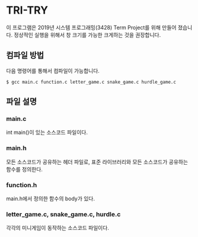 ﻿# TRI-TRY
이 프로그램은 2019년 시스템 프로그래밍(3428) Term Project를 위해 만들어 졌습니다.
정상적인 실행을 위해서 창 크기를 가능한 크게하는 것을 권장합니다.

## 컴파일 방법
다음 명령어를 통해서 컴파일이 가능합니다.

```$ gcc main.c function.c letter_game.c snake_game.c hurdle_game.c```

## 파일 설명

### main.c
int main()이 있는 소스코드 파일이다.

### main.h
모든 소스코드가 공유하는 헤더 파일로, 표준 라이브러리와 모든 소스코드가 공유하는 함수를 정의한다.

### function.h
main.h에서 정의한 함수의 body가 있다.

### letter_game.c, snake_game.c, hurdle.c
각각의 미니게임이 동작하는 소스코드 파일이다.